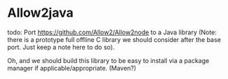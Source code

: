 # Allow2java

todo: Port https://github.com/Allow2/Allow2node to a Java library
(Note: there is a prototype full offline C library we should consider after the base port. Just keep a note here to do so).

Oh, and we should build this library to be easy to install via a package manager if applicable/appropriate. (Maven?)
